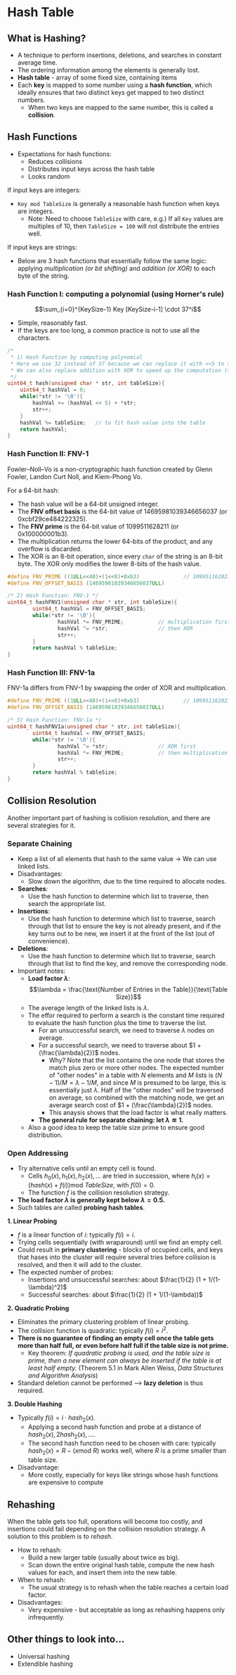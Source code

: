 # Hash Table

## What is Hashing?

- A technique to perform insertions, deletions, and searches in constant average time.
- The ordering information among the elements is generally lost.
- **Hash table** - array of some fixed size, containing items
- Each **key** is mapped to some number using a **hash function**, which ideally ensures that two distinct keys get mapped to two distinct numbers.
  - When two keys are mapped to the same number, this is called a **collision**.

## Hash Functions

- Expectations for hash functions:
  - Reduces collisions
  - Distributes input keys across the hash table
  - Looks random

If input keys are integers:
- `Key mod TableSize` is generally a reasonable hash function when keys are integers.
  - Note: Need to choose `TableSize` with care, e.g.) If all `Key` values are multiples of 10, then `TableSize = 100` will not distribute the entries well.

If input keys are strings:
- Below are 3 hash functions that essentially follow the same logic: applying *multiplication (or bit shifting)* and *addition (or XOR)* to each byte of the string.

### **Hash Function I: computing a polynomial** (using Horner's rule)
$$\sum_{i=0}^{KeySize-1} Key [KeySize-i-1] \cdot 37^i$$
- Simple, reasonably fast.
- If the keys are too long, a common practice is not to use all the characters.

```c
/* 
 * 1) Hash Function by computing polynomial
 * Here we use 32 instead of 37 because we can replace it with <<5 to speed up the computation.
 * We can also replace addition with XOR to speed up the computation (see FNV functions below)
 */
uint64_t hash(unsigned char * str, int tableSize){
    uint64_t hashVal = 0;
    while(*str != '\0'){
        hashVal += (hashVal << 5) + *str; 
        str++;
    }
    hashVal %= tableSize;   // to fit hash value into the table
    return hashVal;
}
```

### **Hash Function II: FNV-1**

Fowler–Noll–Vo is a non-cryptographic hash function created by Glenn Fowler, Landon Curt Noll, and Kiem-Phong Vo.

For a 64-bit hash:
- The hash value will be a 64-bit unsigned integer.
- The **FNV offset basis** is the 64-bit value of 14695981039346656037 (or 0xcbf29ce484222325).
- The **FNV prime** is the 64-bit value of 1099511628211 (or 0x100000001b3).
- The multiplication returns the lower 64-bits of the product, and any overflow is discarded.
- The XOR is an 8-bit operation, since every `char` of the string is an 8-bit byte. The XOR only modifies the lower 8-bits of the hash value.

```c
#define FNV_PRIME ((1ULL<<40)+(1<<8)+0xb3)              // 1099511628211
#define FNV_OFFSET_BASIS (14695981039346656037ULL)

/* 2) Hash Function: FNV-1 */
uint64_t hashFNV1(unsigned char * str, int tableSize){
        uint64_t hashVal = FNV_OFFSET_BASIS;
        while(*str != '\0'){
                hashVal *= FNV_PRIME;           // multiplication first
                hashVal ^= *str;                // then XOR
                str++;
        }
        return hashVal % tableSize;
}
```

### **Hash Function III: FNV-1a**

FNV-1a differs from FNV-1 by swapping the order of XOR and multiplication.

```c
#define FNV_PRIME ((1ULL<<40)+(1<<8)+0xb3)              // 1099511628211
#define FNV_OFFSET_BASIS (14695981039346656037ULL)

/* 3) Hash Function: FNV-1a */
uint64_t hashFNV1a(unsigned char * str, int tableSize){
        uint64_t hashVal = FNV_OFFSET_BASIS;
        while(*str != '\0'){
                hashVal ^= *str;                // XOR first
                hashVal *= FNV_PRIME;           // then multiplication
                str++;
        }
        return hashVal % tableSize;
}
```

## Collision Resolution

Another important part of hashing is collision resolution, and there are several strategies for it.

### Separate Chaining

- Keep a list of all elements that hash to the same value -> We can use linked lists.
- Disadvantages:
  - Slow down the algorithm, due to the time required to allocate nodes.
- **Searches**:
  - Use the hash function to determine which list to traverse, then search the appropriate list.
- **Insertions**:
  - Use the hash function to determine which list to traverse, search through that list to ensure the key is not already present, and if the key turns out to be new, we insert it at the front of the list (out of convenience).
- **Deletions**:
  - Use the hash function to determine which list to traverse, search through that list to find the key, and remove the corresponding node.
- Important notes:
  - **Load factor $\lambda$**: $$\lambda = \frac{\text{Number of Entries in the Table}}{\text{Table Size}}$$
  - The average length of the linked lists is $\lambda$.
  - The effor required to perform a search is the constant time required to evaluate the hash function plus the time to traverse the list.
    - For an unsuccessful search, we need to traverse $\lambda$ nodes on average.
    - For a successful search, we need to traverse about $1 + (\frac{\lambda}{2})$ nodes.
      - Why? Note that the list contains the one node that stores the match plus zero or more other nodes. The expected number of "other nodes" in a table with $N$ elements and $M$ lists is $(N-1)/M = \lambda - 1/M$, and since $M$ is presumed to be large, this is essentially just $\lambda$. Half of the "other nodes" will be traversed on average, so combined with the matching node, we get an average search cost of $1 + (\frac{\lambda}{2})$ nodes.
      - This anaysis shows that the load factor is what really matters.
    - **The general rule for separate chaining: let $\lambda \approxeq 1$.**
  - Also a good idea to keep the table size prime to ensure good distribution.

### Open Addressing

- Try alternative cells until an empty cell is found.
  - Cells $h_0(x), h_1(x), h_2(x), ...$ are tried in succession, where $h_i(x) = (hash(x) + f(i)) \text{mod } TableSize$, with $f(0)=0$.
  - The function $f$ is the collision resolution strategy.
- **The load factor $\lambda$ is generally kept below $\lambda = 0.5$.**
- Such tables are called **probing hash tables**.

**1. Linear Probing**

- $f$ is a linear function of $i$: typically $f(i) = i$.
- Trying cells sequentially (with wraparound) until we find an empty cell.
- Could result in **primary clustering** - blocks of occupied cells, and keys that hases into the cluster will require several tries before collision is resolved, and then it will add to the cluster.
- The expected number of probes:
  - Insertions and unsuccessful searches: about $\frac{1}{2} (1 + 1/(1-\lambda)^2)$
  - Successful searches: about $\frac{1}{2} (1 + 1/(1-\lambda))$

**2. Quadratic Probing**

- Eliminates the primary clustering problem of linear probing.
- The collision function is quadratic: typically $f(i) = i^2$.
- **There is no guarantee of finding an empty cell once the table gets more than half full, or even before half full if the table size is not prime.**
  - Key theorem: *If quadratic probing is used, and the table size is prime, then a new element can always be inserted if the table is at least half empty.* (Theorem 5.1 in Mark Allen Weiss, *Data Structures and Algorithm Analysis*)
- Standard deletion cannot be performed --> **lazy deletion** is thus required.

**3. Double Hashing**

- Typically $f(i) = i \cdot hash_2(x)$.
  - Applying a second hash function and probe at a distance of $hash_2(x), 2 hash_2(x), ...$.
  - The second hash function need to be chosen with care: typically $hash_2(x) = R - (x \text{mod } R)$ works well, where $R$ is a prime smaller than table size.
- Disadvantage:
  - More costly, especially for keys like strings whose hash functions are expensive to compute

## Rehashing

When the table gets too full, operations will become too costly, and insertions could fail depending on the collision resolution strategy. A solution to this problem is to *rehash*.

- How to rehash:
  - Build a new larger table (usually about twice as big).
  - Scan down the entire original hash table, compute the new hash values for each, and insert them into the new table.
- When to rehash:
  - The usual strategy is to rehash when the table reaches a certain load factor.
- Disadvantages:
  - Very expensive - but acceptable as long as rehashing happens only infrequently.

## Other things to look into...

- Universal hashing
- Extendible hashing